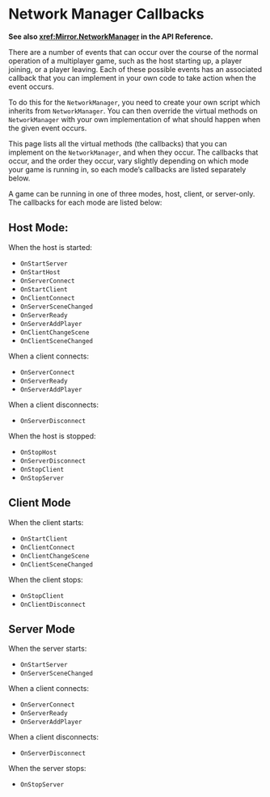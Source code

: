 # Network Manager Callbacks

**See also <xref:Mirror.NetworkManager> in the API Reference.**

There are a number of events that can occur over the course of the normal operation of a multiplayer game, such as the host starting up, a player joining, or a player leaving. Each of these possible events has an associated callback that you can implement in your own code to take action when the event occurs.

To do this for the `NetworkManager`, you need to create your own script which inherits from `NetworkManager`. You can then override the virtual methods on `NetworkManager` with your own implementation of what should happen when the given event occurs.

This page lists all the virtual methods (the callbacks) that you can implement on the `NetworkManager`, and when they occur. The callbacks that occur, and the order they occur, vary slightly depending on which mode your game is running in, so each mode’s callbacks are listed separately below.

A game can be running in one of three modes, host, client, or server-only. The callbacks for each mode are listed below:

## Host Mode:

When the host is started:
-   `OnStartServer`
-   `OnStartHost`
-   `OnServerConnect`
-   `OnStartClient`
-   `OnClientConnect`
-   `OnServerSceneChanged`
-   `OnServerReady`
-   `OnServerAddPlayer`
-   `OnClientChangeScene`
-   `OnClientSceneChanged`

When a client connects:
-   `OnServerConnect`
-   `OnServerReady`
-   `OnServerAddPlayer`

When a client disconnects:
-   `OnServerDisconnect`

When the host is stopped:
-   `OnStopHost`
-   `OnServerDisconnect`
-   `OnStopClient`
-   `OnStopServer`

## Client Mode

When the client starts:
-   `OnStartClient`
-   `OnClientConnect`
-   `OnClientChangeScene`
-   `OnClientSceneChanged`

When the client stops:
-   `OnStopClient`
-   `OnClientDisconnect`

## Server Mode

When the server starts:
-   `OnStartServer`
-   `OnServerSceneChanged`

When a client connects:
-   `OnServerConnect`
-   `OnServerReady`
-   `OnServerAddPlayer`

When a client disconnects:
-   `OnServerDisconnect`

When the server stops:
-   `OnStopServer`
